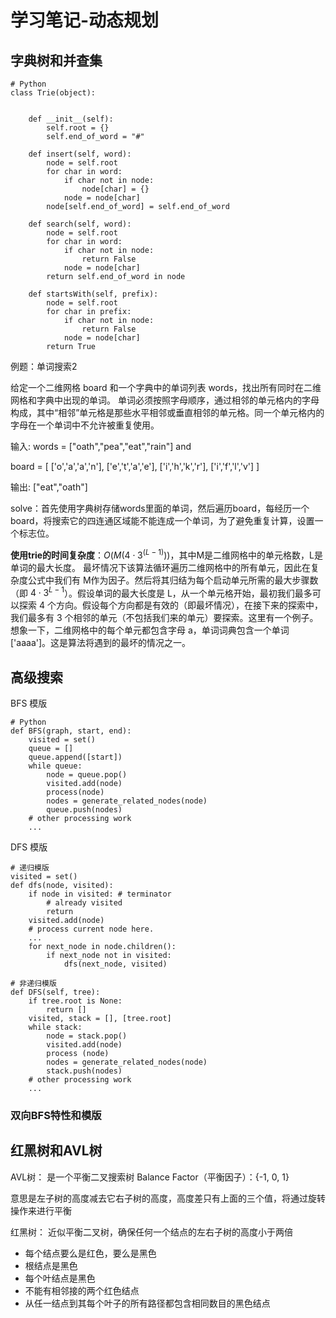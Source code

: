 # 学习笔记-动态规划

## 字典树和并查集

```
# Python 
class Trie(object):

  
	def __init__(self): 
		self.root = {} 
		self.end_of_word = "#" 
 
	def insert(self, word): 
		node = self.root 
		for char in word:
			if char not in node:
				node[char] = {} 
			node = node[char]
		node[self.end_of_word] = self.end_of_word 
 
	def search(self, word): 
		node = self.root 
		for char in word: 
			if char not in node: 
				return False 
			node = node[char] 
		return self.end_of_word in node 
 
	def startsWith(self, prefix): 
		node = self.root 
		for char in prefix: 
			if char not in node: 
				return False 
			node = node[char] 
		return True
```
例题：单词搜索2

给定一个二维网格 board 和一个字典中的单词列表 words，找出所有同时在二维网格和字典中出现的单词。
单词必须按照字母顺序，通过相邻的单元格内的字母构成，其中“相邻”单元格是那些水平相邻或垂直相邻的单元格。同一个单元格内的字母在一个单词中不允许被重复使用。

输入: 
words = ["oath","pea","eat","rain"] and 

board =
[
  ['o','a','a','n'],
  ['e','t','a','e'],
  ['i','h','k','r'],
  ['i','f','l','v']
]

输出: ["eat","oath"]

solve：首先使用字典树存储words里面的单词，然后遍历board，每经历一个board，将搜索它的四连通区域能不能连成一个单词，为了避免重复计算，设置一个标志位。

**使用trie的时间复杂度**：$O(M(4⋅3^{(L−1)}))$，其中M是二维网格中的单元格数，L是单词的最大长度。
最坏情况下该算法循环遍历二维网格中的所有单元，因此在复杂度公式中我们有 M作为因子。然后将其归结为每个启动单元所需的最大步骤数（即 $4\cdot3^{L-1}$）。假设单词的最大长度是 L，从一个单元格开始，最初我们最多可以探索 4 个方向。假设每个方向都是有效的（即最坏情况），在接下来的探索中，我们最多有 3 个相邻的单元（不包括我们来的单元）要探索。这里有一个例子。想象一下，二维网格中的每个单元都包含字母 a，单词词典包含一个单词 ['aaaa']。这是算法将遇到的最坏的情况之一。

## 高级搜索

BFS 模版

```
# Python
def BFS(graph, start, end):
	visited = set()
	queue = [] 
	queue.append([start]) 
	while queue: 
		node = queue.pop() 
		visited.add(node)
		process(node) 
		nodes = generate_related_nodes(node) 
		queue.push(nodes)
	# other processing work 
	...
```

DFS 模版

```
# 递归模版
visited = set() 
def dfs(node, visited):
    if node in visited: # terminator
    	# already visited 
    	return 
	visited.add(node) 
	# process current node here. 
	...
	for next_node in node.children(): 
		if next_node not in visited: 
			dfs(next_node, visited)

# 非递归模版
def DFS(self, tree): 
	if tree.root is None: 
		return [] 
	visited, stack = [], [tree.root]
	while stack: 
		node = stack.pop() 
		visited.add(node)
		process (node) 
		nodes = generate_related_nodes(node) 
		stack.push(nodes) 
	# other processing work 
	...
```

### 双向BFS特性和模版


## 红黑树和AVL树
AVL树：
是一个平衡二叉搜索树
Balance Factor（平衡因子）：{-1, 0, 1}

意思是左子树的高度减去它右子树的高度，高度差只有上面的三个值，将通过旋转操作来进行平衡

红黑树：
近似平衡二叉树，确保任何一个结点的左右子树的高度小于两倍

+ 每个结点要么是红色，要么是黑色
+ 根结点是黑色
+ 每个叶结点是黑色
+ 不能有相邻接的两个红色结点
+ 从任一结点到其每个叶子的所有路径都包含相同数目的黑色结点



